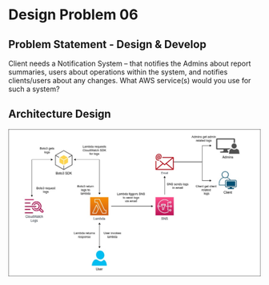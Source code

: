 # Design Problem 06

## Problem Statement - Design & Develop

Client needs a Notification System – that notifies the Admins about report summaries, users about operations within the system, and notifies clients/users about any changes. What AWS service(s) would you use for such a system?


## Architecture Design
![Architecture Design](public/images/DesignProblem06.jpg)